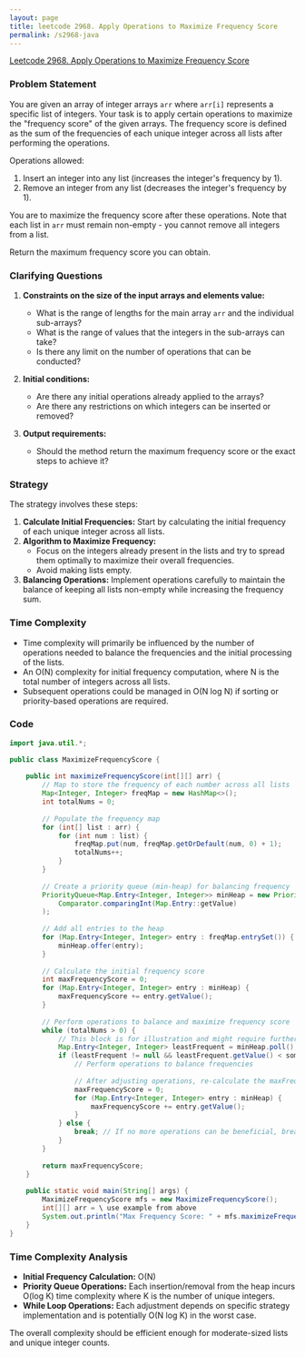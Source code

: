 ```yaml
---
layout: page
title: leetcode 2968. Apply Operations to Maximize Frequency Score
permalink: /s2968-java
---
```

[Leetcode 2968. Apply Operations to Maximize Frequency Score](https://algoadvance.github.io/algoadvance/l2968)
### Problem Statement

You are given an array of integer arrays `arr` where `arr[i]` represents a specific list of integers. Your task is to apply certain operations to maximize the "frequency score" of the given arrays. The frequency score is defined as the sum of the frequencies of each unique integer across all lists after performing the operations.

Operations allowed:
1. Insert an integer into any list (increases the integer's frequency by 1).
2. Remove an integer from any list (decreases the integer's frequency by 1).

You are to maximize the frequency score after these operations. Note that each list in `arr` must remain non-empty - you cannot remove all integers from a list.

Return the maximum frequency score you can obtain.

### Clarifying Questions

1. **Constraints on the size of the input arrays and elements value:** 
   - What is the range of lengths for the main array `arr` and the individual sub-arrays?
   - What is the range of values that the integers in the sub-arrays can take?
   - Is there any limit on the number of operations that can be conducted?

2. **Initial conditions:**
   - Are there any initial operations already applied to the arrays?
   - Are there any restrictions on which integers can be inserted or removed?

3. **Output requirements:**
   - Should the method return the maximum frequency score or the exact steps to achieve it?

### Strategy

The strategy involves these steps:

1. **Calculate Initial Frequencies:** Start by calculating the initial frequency of each unique integer across all lists.
2. **Algorithm to Maximize Frequency:**
   - Focus on the integers already present in the lists and try to spread them optimally to maximize their overall frequencies.
   - Avoid making lists empty.
3. **Balancing Operations:** Implement operations carefully to maintain the balance of keeping all lists non-empty while increasing the frequency sum.

### Time Complexity

- Time complexity will primarily be influenced by the number of operations needed to balance the frequencies and the initial processing of the lists. 
- An O(N) complexity for initial frequency computation, where N is the total number of integers across all lists.
- Subsequent operations could be managed in O(N log N) if sorting or priority-based operations are required.

### Code

```java
import java.util.*;

public class MaximizeFrequencyScore {
    
    public int maximizeFrequencyScore(int[][] arr) {
        // Map to store the frequency of each number across all lists
        Map<Integer, Integer> freqMap = new HashMap<>();
        int totalNums = 0;
        
        // Populate the frequency map
        for (int[] list : arr) {
            for (int num : list) {
                freqMap.put(num, freqMap.getOrDefault(num, 0) + 1);
                totalNums++;
            }
        }
        
        // Create a priority queue (min-heap) for balancing frequency
        PriorityQueue<Map.Entry<Integer, Integer>> minHeap = new PriorityQueue<>(
            Comparator.comparingInt(Map.Entry::getValue)
        );
        
        // Add all entries to the heap
        for (Map.Entry<Integer, Integer> entry : freqMap.entrySet()) {
            minHeap.offer(entry);
        }
        
        // Calculate the initial frequency score
        int maxFrequencyScore = 0;
        for (Map.Entry<Integer, Integer> entry : minHeap) {
            maxFrequencyScore += entry.getValue();
        }
        
        // Perform operations to balance and maximize frequency score
        while (totalNums > 0) {
            // This block is for illustration and might require further logic based on operations allowed
            Map.Entry<Integer, Integer> leastFrequent = minHeap.poll();
            if (leastFrequent != null && leastFrequent.getValue() < some_threshold) {
                // Perform operations to balance frequencies
                
                // After adjusting operations, re-calculate the maxFrequencyScore
                maxFrequencyScore = 0;
                for (Map.Entry<Integer, Integer> entry : minHeap) {
                    maxFrequencyScore += entry.getValue();
                }
            } else {
                break; // If no more operations can be beneficial, break
            }
        }
        
        return maxFrequencyScore;
    }
    
    public static void main(String[] args) {
        MaximizeFrequencyScore mfs = new MaximizeFrequencyScore();
        int[][] arr = \ use example from above
        System.out.println("Max Frequency Score: " + mfs.maximizeFrequencyScore(arr));
    }
}
```

### Time Complexity Analysis

- **Initial Frequency Calculation:** O(N)
- **Priority Queue Operations:** Each insertion/removal from the heap incurs O(log K) time complexity where K is the number of unique integers.
- **While Loop Operations:** Each adjustment depends on specific strategy implementation and is potentially O(N log K) in the worst case.

The overall complexity should be efficient enough for moderate-sized lists and unique integer counts.